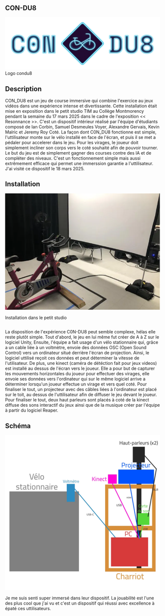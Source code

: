## **CON-DU8**

![photo](medias/titre_c0ndu8.png)
Logo condu8

## **Description**

CON_DU8 est un jeu de course immersive qui combine l'exercice au jeux vidéos dans une expérience intense et divertissante. Cette installation était mise en exposition dans le petit studio TIM au Collège Montmorency pendant la semaine du 17 mars 2025 dans le cadre de l'exposition << Resonnance >>. C'est un dispositif intérieur réalisé par l'équipe d'étudiants composé de Ian Corbin, Samuel Desmeules Voyer, Alexandre Gervais, Kevin Malric et Jeremy Roy Coté. La façon dont C0N_DU8 fonctionne est simple, l'uttilisateur monte sur le vélo installé en face de l'écran, et puis il se met a pédaler pour accelerer dans le jeu. Pour les virages, le joueur doit simplement incliner son corps vers le coté souhaité afin de pouvoir tourner. Le but du jeu est de simplement gagner des courses contre des IA et de compléter des niveaux. C'est un fonctionnement simple mais aussi extrêmement efficace qui permet une immerssion garantie a l'uttilisateur. J'ai visité ce dispositif le 18 mars 2025. 

## **Installation**

![photo](medias/Diffusion_Complet.webp)

Installation dans le petit studio

## 

La disposition de l'expérience C0N-DU8 peut semble complexe, hélas elle reste plutôt simple. Tout d'abord, le jeu en lui même fut créer de A à Z sur le logiciel Unity, Ensuite, l'équipe a fait usage d'un vélo stationnaire qui, grâce a un cable liée à un voltmètre, envoie des données OSC (Open Sound Control) vers un ordinateur situé derrière l'écran de projection. Ainsi, le logiciel uttilisé reçoit ces données et peut déterminer la vitesse de l'utilisateur. De plus, une kinect (caméra de détéction fait pour jeux videos) est installé au dessus de l'écran vers le joueur. Elle a pour but de capturer les mouvements horizontales du joueur pour effectuer des virages, elle envoie ses données vers l'ordinateur qui sur le même logiciel arrive a déterminer lorsqu'un joueur effectue un virage et vers quel coté. Pour finaliser le tout, un projecteur avec des câbles liées à l'ordinateur est placé sur le toit, au dessus de l'uttilisateur afin de diffuser le jeu devant le joueur. Pour finaliser le tout, deux haut parleurs sont placés à coté de la kinect diffuse des sons interactif du jeux ainsi que de la musique créer par l'équipe à partir du logiciel Reaper. 

## **Schéma**

![photo](medias/plantation.webp)




Je me suis senti super immersé dans leur dispositif. La jouabilité est l'une des plus cool que j'ai vu et c'est un dispositif qui réussi avec excellence à épaté ces uttilisateurs.
